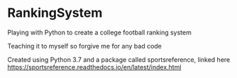 # RankingSystem
Playing with Python to create a college football ranking system

Teaching it to myself so forgive me for any bad code

Created using Python 3.7 and a package called sportsreference, linked here
https://sportsreference.readthedocs.io/en/latest/index.html
